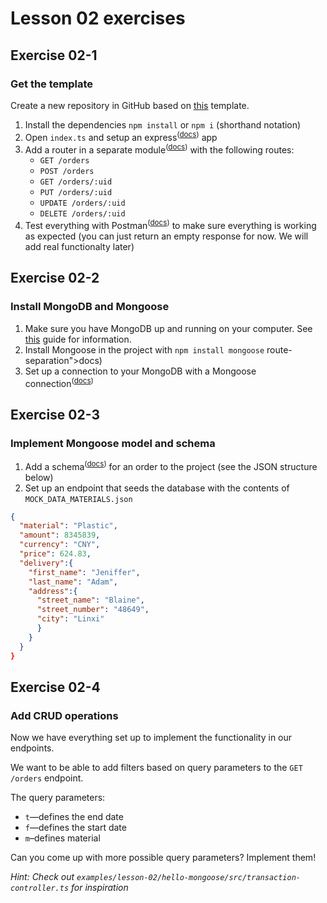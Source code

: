 # Lesson 02 exercises
## Exercise 02-1
### Get the template
Create a new repository in GitHub based on [this](https://github.com/bvda/node-with-typescript) template.

1. Install the dependencies `npm install` or `npm i` (shorthand notation)
2. Open `index.ts` and setup an express<sup>(<a href="http://expressjs.com/en/starter/hello-world.html">docs</a>)</sup> app 
3. Add a router in a separate module<sup>(<a href="http://expressjs.com/en/4x/api.html#router">docs</a>)</sup> with the following routes:
    - `GET /orders`
    - `POST /orders`
    - `GET /orders/:uid`
    - `PUT /orders/:uid`
    - `UPDATE /orders/:uid`  
    - `DELETE /orders/:uid`
4. Test everything with Postman<sup>(<a href="https://www.postman.com/">docs</a>)</sup> to make sure everything is working as expected (you can just return an empty response for now. We will add real functionalty later)

## Exercise 02-2
### Install MongoDB and Mongoose
1. Make sure you have MongoDB up and running on your computer. See [this](https://docs.mongodb.com/manual/installation/) guide for information.
2. Install Mongoose in the project with `npm install mongoose` 
route-separation">docs</a>)</sup>
3. Set up a connection to your MongoDB with a Mongoose connection<sup>(<a href="https://mongoosejs.com/docs/connections.html">docs</a>)</sup>

## Exercise 02-3
### Implement Mongoose model and schema
1. Add a schema<sup>(<a href="https://mongoosejs.com/docs/guide.html">docs</a>)</sup> for an order to the project (see the JSON structure below)
2. Set up an endpoint that seeds the database with the contents of `MOCK_DATA_MATERIALS.json`

```json
{
  "material": "Plastic",
  "amount": 8345839,
  "currency": "CNY",
  "price": 624.83,
  "delivery":{
    "first_name": "Jeniffer",
    "last_name": "Adam",
    "address":{
      "street_name": "Blaine",
      "street_number": "48649",
      "city": "Linxi"
      }
    }
  }
}
```

## Exercise 02-4
### Add CRUD operations
Now we have everything set up to implement the functionality in our endpoints.

We want to be able to add filters based on query parameters to the `GET /orders` endpoint.

The query parameters:
- `t`—defines the end date
- `f`—defines the start date
- `m`–defines material

Can you come up with more possible query parameters? Implement them!

_Hint: Check out `examples/lesson-02/hello-mongoose/src/transaction-controller.ts` for inspiration_
